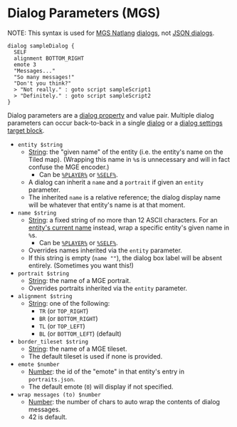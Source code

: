 # Dialog Parameters (MGS)

NOTE: This syntax is used for [MGS Natlang](../mgs/mgs_natlang) [dialogs](../mgs/dialogs_mgs), not [JSON dialogs](../dialogs/dialogs_json).

```mgs{3-4}
dialog sampleDialog {
  SELF
  alignment BOTTOM_RIGHT
  emote 3
  "Messages..."
  "So many messages!"
  "Don't you think?"
  > "Not really." : goto script sampleScript1
  > "Definitely." : goto script sampleScript2
}
```

Dialog parameters are a [dialog property](../dialogs/dialog_properties) and value pair. Multiple dialog parameters can occur back-to-back in a single [dialog](../mgs/dialogs_mgs) or a [dialog settings target block](../mgs/dialog_settings_target_block).

- `entity $string`
	- [String](../mgs/variables/string): the "given name" of the entity (i.e. the entity's name on the Tiled map). (Wrapping this name in `%`s is unnecessary and will in fact confuse the MGE encoder.)
		- Can be [`%PLAYER%`](../entities/PLAYER) or [`%SELF%`](../entities/SELF).
	- A dialog can inherit a `name` and a `portrait` if given an `entity` parameter.
	- The inherited `name` is a relative reference; the dialog display name will be whatever that entity's name is at that moment.
- `name $string`
	- [String](../mgs/variables/string): a fixed string of no more than 12 ASCII characters. For an [entity's current name](../scripts/printing_current_values) instead, wrap a specific entity's given name in `%`s.
		- Can be [`%PLAYER%`](../entities/PLAYER) or [`%SELF%`](../entities/SELF).
	- Overrides names inherited via the `entity` parameter.
	- If this string is empty (`name ""`), the dialog box label will be absent entirely. (Sometimes you want this!)
- `portrait $string`
	- [String](../mgs/variables/string): the name of a MGE portrait.
	- Overrides portraits inherited via the `entity` parameter.
- `alignment $string`
	- [String](../mgs/variables/string): one of the following:
		- `TR` (or `TOP_RIGHT`)
		- `BR` (or `BOTTOM_RIGHT`)
		- `TL` (or `TOP_LEFT`)
		- `BL` (or `BOTTOM_LEFT`) (default)
- `border_tileset $string`
	- [String](../mgs/variables/string): the name of a MGE tileset.
	- The default tileset is used if none is provided.
- `emote $number`
	- [Number](../mgs/variables/number): the id of the "emote" in that entity's entry in `portraits.json`.
	- The default emote (`0`) will display if not specified.
- `wrap messages (to) $number`
	- [Number](../mgs/variables/number): the number of chars to auto wrap the contents of dialog messages.
	- 42 is default.
 